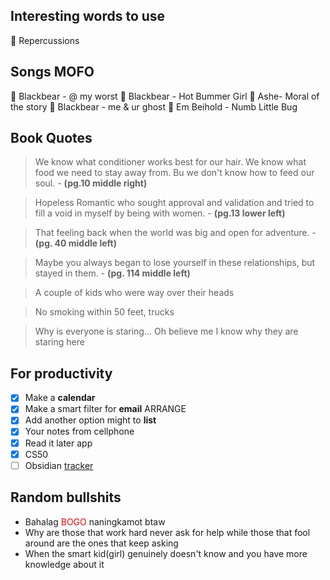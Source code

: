 ## Interesting words to use

💚  Repercussions

## Songs MOFO

🎵  Blackbear - @ my worst
🎵  Blackbear - Hot Bummer Girl
🎵  Ashe- Moral of the story
🎵  Blackbear - me & ur ghost
🎵  Em Beihold - Numb Little Bug

## Book Quotes

> We know what conditioner works best for our hair. We know what food we need to stay away from. Bu we don't know how to feed our soul.
\- **(pg.10 middle right)**

> Hopeless Romantic who sought approval and validation and tried to fill a void in myself by being with women.
\- **(pg.13 lower left)**

> That feeling back when the world was big and open for adventure.
\- **(pg. 40 middle left)**

> Maybe you always began to lose yourself in these relationships, but stayed in them.
\- **(pg. 114 middle left)**

>A couple of kids who were way over their heads 

> No smoking within 50 feet, trucks

> Why is everyone is staring... Oh believe me I know why they are staring here

## For productivity

- [x] Make a **calendar**
- [x] Make a smart filter for **email** ARRANGE
- [x] Add another option might to **list**
- [x] Your notes from cellphone
- [x] Read it later app
- [x] CS50
- [ ] Obsidian [tracker](obsidian://open?vault=Main%20Hub&file=0outputMP4.mp4) 

## Random bullshits
- Bahalag <font style="color: red">BOGO</font> naningkamot btaw
- Why are those that work hard never ask for help while those that fool around are the ones that keep asking
- When the smart kid(girl) genuinely doesn't know and you have more knowledge about it